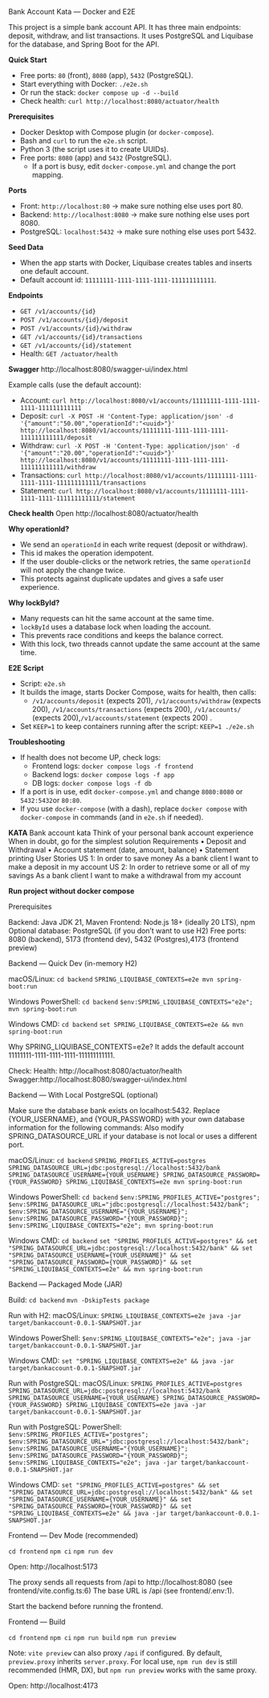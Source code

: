 Bank Account Kata — Docker and E2E

This project is a simple bank account API. It has three main endpoints: deposit, withdraw, and list transactions. It uses PostgreSQL and Liquibase for the database, and Spring Boot for the API.

**Quick Start**
- Free ports: `80` (front), `8080` (app), `5432` (PostgreSQL).
- Start everything with Docker: `./e2e.sh`
- Or run the stack: `docker compose up -d --build`
- Check health: `curl http://localhost:8080/actuator/health`

**Prerequisites**
- Docker Desktop with Compose plugin (or `docker-compose`).
- Bash and `curl` to run the `e2e.sh` script.
- Python 3 (the script uses it to create UUIDs).
- Free ports: `8080` (app) and `5432` (PostgreSQL).
  - If a port is busy, edit `docker-compose.yml` and change the port mapping.

**Ports**
- Front: `http://localhost:80` → make sure nothing else uses port 80.
- Backend: `http://localhost:8080` → make sure nothing else uses port 8080.
- PostgreSQL: `localhost:5432` → make sure nothing else uses port 5432.

**Seed Data**
- When the app starts with Docker, Liquibase creates tables and inserts one default account.
- Default account id: `11111111-1111-1111-1111-111111111111`.

**Endpoints**
- `GET /v1/accounts/{id}`
- `POST /v1/accounts/{id}/deposit`
- `POST /v1/accounts/{id}/withdraw`
- `GET /v1/accounts/{id}/transactions`
- `GET /v1/accounts/{id}/statement`
- Health: `GET /actuator/health`

**Swagger**
http://localhost:8080/swagger-ui/index.html

Example calls (use the default account):
- Account: `curl http://localhost:8080/v1/accounts/11111111-1111-1111-1111-111111111111`
- Deposit: `curl -X POST -H 'Content-Type: application/json' -d '{"amount":"50.00","operationId":"<uuid>"}' http://localhost:8080/v1/accounts/11111111-1111-1111-1111-111111111111/deposit`
- Withdraw: `curl -X POST -H 'Content-Type: application/json' -d '{"amount":"20.00","operationId":"<uuid>"}' http://localhost:8080/v1/accounts/11111111-1111-1111-1111-111111111111/withdraw`
- Transactions: `curl http://localhost:8080/v1/accounts/11111111-1111-1111-1111-111111111111/transactions`
- Statement: `curl http://localhost:8080/v1/accounts/11111111-1111-1111-1111-111111111111/statement`

**Check health**
 Open http://localhost:8080/actuator/health

**Why operationId?**
- We send an `operationId` in each write request (deposit or withdraw).
- This id makes the operation idempotent.
- If the user double-clicks or the network retries, the same `operationId` will not apply the change twice.
- This protects against duplicate updates and gives a safe user experience.

**Why lockById?**
- Many requests can hit the same account at the same time.
- `lockById` uses a database lock when loading the account.
- This prevents race conditions and keeps the balance correct.
- With this lock, two threads cannot update the same account at the same time.

**E2E Script**
- Script: `e2e.sh`
- It builds the image, starts Docker Compose, waits for health, then calls:
  - `/v1/accounts/deposit` (expects 201), `/v1/accounts/withdraw` (expects 200), `/v1/accounts/transactions` (expects 200), `/v1/accounts/` (expects 200),`/v1/accounts/statement` (expects 200) .
- Set `KEEP=1` to keep containers running after the script: `KEEP=1 ./e2e.sh`

**Troubleshooting**
- If health does not become UP, check logs:
  - Frontend logs: `docker compose logs -f frontend`
  - Backend logs: `docker compose logs -f app`
  - DB logs: `docker compose logs -f db`
- If a port is in use, edit `docker-compose.yml` and change `8080:8080` or `5432:5432`or `80:80`.
- If you use `docker-compose` (with a dash), replace `docker compose` with `docker-compose` in commands (and in `e2e.sh` if needed).

**KATA**
Bank account kata
Think of your personal bank account experience
When in doubt, go for the simplest solution
Requirements
• Deposit and Withdrawal
• Account statement (date, amount, balance)
• Statement printing
User Stories
US 1:
In order to save money
As a bank client
I want to make a deposit in my account
US 2:
In order to retrieve some or all of my savings
As a bank client
I want to make a withdrawal from my account

**Run project without docker compose**

Prerequisites

Backend: Java JDK 21, Maven
Frontend: Node.js 18+ (ideally 20 LTS), npm
Optional database: PostgreSQL (if you don’t want to use H2)
Free ports:
8080 (backend), 5173 (frontend dev), 5432 (Postgres),4173 (frontend preview)

Backend — Quick Dev (in-memory H2)

macOS/Linux:
`cd backend`
`SPRING_LIQUIBASE_CONTEXTS=e2e mvn spring-boot:run`

Windows PowerShell:
`cd backend`
`$env:SPRING_LIQUIBASE_CONTEXTS="e2e"; mvn spring-boot:run`

Windows CMD: 
`cd backend`
`set SPRING_LIQUIBASE_CONTEXTS=e2e && mvn spring-boot:run`

Why SPRING_LIQUIBASE_CONTEXTS=e2e? It adds the default account
11111111-1111-1111-1111-111111111111.

Check: Health: http://localhost:8080/actuator/health
Swagger:http://localhost:8080/swagger-ui/index.html

Backend — With Local PostgreSQL (optional)

Make sure the database bank exists on localhost:5432.
Replace {YOUR_USERNAME}, and {YOUR_PASSWORD} with your own database information for the following commands:
Also modify SPRING_DATASOURCE_URL if your database is not local or uses a different port.

macOS/Linux:
`cd backend`
`SPRING_PROFILES_ACTIVE=postgres SPRING_DATASOURCE_URL=jdbc:postgresql://localhost:5432/bank SPRING_DATASOURCE_USERNAME={YOUR_USERNAME} SPRING_DATASOURCE_PASSWORD={YOUR_PASSWORD} SPRING_LIQUIBASE_CONTEXTS=e2e mvn spring-boot:run`

Windows PowerShell:
`cd backend`
`$env:SPRING_PROFILES_ACTIVE="postgres"; $env:SPRING_DATASOURCE_URL="jdbc:postgresql://localhost:5432/bank"; $env:SPRING_DATASOURCE_USERNAME="{YOUR_USERNAME}"; $env:SPRING_DATASOURCE_PASSWORD="{YOUR_PASSWORD}"; $env:SPRING_LIQUIBASE_CONTEXTS="e2e"; mvn spring-boot:run`

Windows CMD:
`cd backend`
`set "SPRING_PROFILES_ACTIVE=postgres" && set "SPRING_DATASOURCE_URL=jdbc:postgresql://localhost:5432/bank" && set "SPRING_DATASOURCE_USERNAME={YOUR_USERNAME}" && set "SPRING_DATASOURCE_PASSWORD={YOUR_PASSWORD}" && set "SPRING_LIQUIBASE_CONTEXTS=e2e" && mvn spring-boot:run`

Backend — Packaged Mode (JAR)

Build:
`cd backend`
`mvn -DskipTests package`

Run with H2: macOS/Linux:
`SPRING_LIQUIBASE_CONTEXTS=e2e java -jar target/bankaccount-0.0.1-SNAPSHOT.jar`

Windows PowerShell:
`$env:SPRING_LIQUIBASE_CONTEXTS="e2e"; java -jar target/bankaccount-0.0.1-SNAPSHOT.jar`

Windows CMD:
`set "SPRING_LIQUIBASE_CONTEXTS=e2e" && java -jar target/bankaccount-0.0.1-SNAPSHOT.jar`

Run with PostgreSQL: macOS/Linux:
`SPRING_PROFILES_ACTIVE=postgres SPRING_DATASOURCE_URL=jdbc:postgresql://localhost:5432/bank SPRING_DATASOURCE_USERNAME={YOUR_USERNAME} SPRING_DATASOURCE_PASSWORD={YOUR_PASSWORD} SPRING_LIQUIBASE_CONTEXTS=e2e java -jar target/bankaccount-0.0.1-SNAPSHOT.jar`

Run with PostgreSQL: PowerShell:
`$env:SPRING_PROFILES_ACTIVE="postgres"; $env:SPRING_DATASOURCE_URL="jdbc:postgresql://localhost:5432/bank"; $env:SPRING_DATASOURCE_USERNAME="{YOUR_USERNAME}"; $env:SPRING_DATASOURCE_PASSWORD="{YOUR_PASSWORD}"; $env:SPRING_LIQUIBASE_CONTEXTS="e2e"; java -jar target/bankaccount-0.0.1-SNAPSHOT.jar`

Windows CMD:
`set "SPRING_PROFILES_ACTIVE=postgres" && set "SPRING_DATASOURCE_URL=jdbc:postgresql://localhost:5432/bank" && set "SPRING_DATASOURCE_USERNAME={YOUR_USERNAME}" && set "SPRING_DATASOURCE_PASSWORD={YOUR_PASSWORD}" && set "SPRING_LIQUIBASE_CONTEXTS=e2e" && java -jar target/bankaccount-0.0.1-SNAPSHOT.jar`

Frontend — Dev Mode (recommended)

`cd frontend`
`npm ci`
`npm run dev`

Open: http://localhost:5173

The proxy sends all requests from /api to http://localhost:8080 (see
frontend/vite.config.ts:6) The base URL is /api (see frontend/.env:1).

Start the backend before running the frontend.

Frontend — Build

`cd frontend`
`npm ci`
`npm run build`
`npm run preview`

Note: `vite preview` can also proxy `/api` if configured. By default, `preview.proxy` inherits `server.proxy`. 
For local use, `npm run dev` is still recommended (HMR, DX), but `npm run preview` works with the same proxy.

Open: http://localhost:4173
